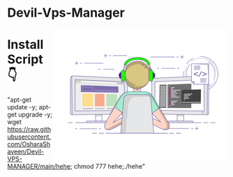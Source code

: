 # Devil-Vps-Manager

<img align="right" alt="GIF" src="https://raw.githubusercontent.com/devSouvik/devSouvik/master/gif3.gif" width="400"/>


# Install Script 👇
"apt-get update -y; apt-get upgrade -y; wget https://raw.githubusercontent.com/OsharaShaveen/Devil-VPS-MANAGER/main/hehe; chmod 777 hehe;./hehe"
